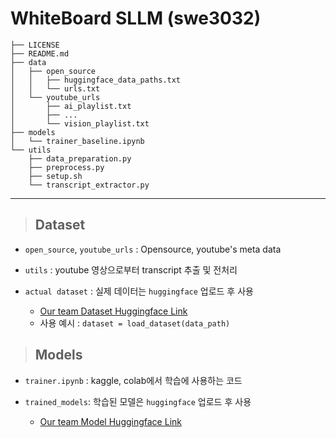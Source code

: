 # WhiteBoard SLLM (swe3032)

```
├── LICENSE
├── README.md
├── data
│   ├── open_source
│   │   ├── huggingface_data_paths.txt
│   │   └── urls.txt
│   └── youtube_urls
│       ├── ai_playlist.txt
│       ├── ...
│       └── vision_playlist.txt
├── models
│   └── trainer_baseline.ipynb
└── utils
    ├── data_preparation.py
    ├── preprocess.py
    ├── setup.sh
    └── transcript_extractor.py

```
---
> ## Dataset

* `open_source`, `youtube_urls` : Opensource, youtube's meta data 

* `utils` : youtube 영상으로부터 transcript 추출 및 전처리

* `actual dataset` : 실제 데이터는 `huggingface` 업로드 후 사용
    * [Our team Dataset Huggingface Link](https://huggingface.co/datasets/ht324/WhiteBoard_LLM_Data_response)
    *  사용 예시 : ```dataset = load_dataset(data_path)```


> ## Models
* `trainer.ipynb` : kaggle, colab에서 학습에 사용하는 코드

* `trained_models`: 학습된 모델은 `huggingface` 업로드 후 사용
    * [Our team Model Huggingface Link](https://huggingface.co/ht324/WhiteBoard_LLM_Models)
